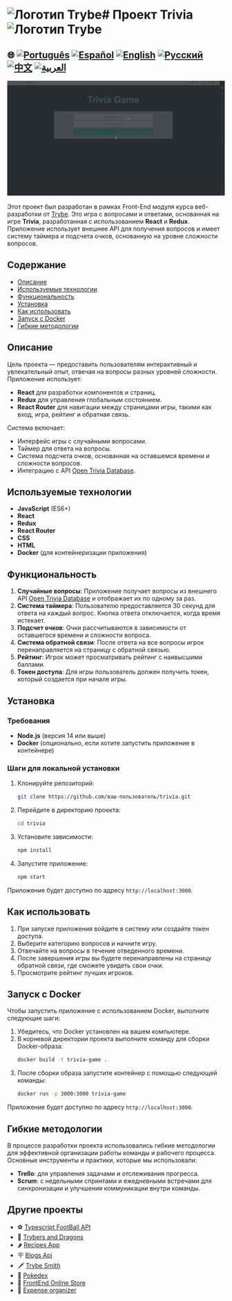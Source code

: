 # <img src="https://agenciars.com.br/wp-content/uploads/2022/06/Trybe.png" alt="Логотип Trybe" width="52" height="30" /># Проект Trivia <img src="https://agenciars.com.br/wp-content/uploads/2022/06/Trybe.png" alt="Логотип Trybe" width="52" height="30" />

## 🌐 [![Português](https://img.shields.io/badge/Português-green)](https://github.com/SamuelRocha91/trivia_game/blob/main/README.md) [![Español](https://img.shields.io/badge/Español-yellow)](https://github.com/SamuelRocha91/trivia_game/blob/main/README_es.md) [![English](https://img.shields.io/badge/English-blue)](https://github.com/SamuelRocha91/trivia_game/blob/main/README_en.md) [![Русский](https://img.shields.io/badge/Русский-lightgrey)](https://github.com/SamuelRocha91/trivia_game/blob/main/README_ru.md) [![中文](https://img.shields.io/badge/中文-red)](https://github.com/SamuelRocha91/trivia_game/blob/main/README_ch.md) [![العربية](https://img.shields.io/badge/العربية-orange)](https://github.com/SamuelRocha91/trivia_game/blob/main/README_ar.md)

![Предварительный просмотр приложения](./public/trivia.gif)

Этот проект был разработан в рамках Front-End модуля курса веб-разработки от [Trybe](https://www.betrybe.com/). Это игра с вопросами и ответами, основанная на игре **Trivia**, разработанная с использованием **React** и **Redux**. Приложение использует внешнее API для получения вопросов и имеет систему таймера и подсчета очков, основанную на уровне сложности вопросов.

## Содержание

- [Описание](#описание)
- [Используемые технологии](#используемые-технологии)
- [Функциональность](#функциональность)
- [Установка](#установка)
- [Как использовать](#как-использовать)
- [Запуск с Docker](#запуск-с-docker)
- [Гибкие методологии](#гибкие-методологии)

## Описание

Цель проекта — предоставить пользователям интерактивный и увлекательный опыт, отвечая на вопросы разных уровней сложности. Приложение использует:

- **React** для разработки компонентов и страниц.
- **Redux** для управления глобальным состоянием.
- **React Router** для навигации между страницами игры, такими как вход, игра, рейтинг и обратная связь.

Система включает:

- Интерфейс игры с случайными вопросами.
- Таймер для ответа на вопросы.
- Система подсчета очков, основанная на оставшемся времени и сложности вопросов.
- Интеграцию с API [Open Trivia Database](https://opentdb.com/).

## Используемые технологии

- **JavaScript** (ES6+)
- **React**
- **Redux**
- **React Router**
- **CSS**
- **HTML**
- **Docker** (для контейнеризации приложения)

## Функциональность

1. **Случайные вопросы**: Приложение получает вопросы из внешнего API [Open Trivia Database](https://opentdb.com/) и отображает их по одному за раз.
2. **Система таймера**: Пользователю предоставляется 30 секунд для ответа на каждый вопрос. Кнопка ответа отключается, когда время истекает.
3. **Подсчет очков**: Очки рассчитываются в зависимости от оставшегося времени и сложности вопроса.
4. **Система обратной связи**: После ответа на все вопросы игрок перенаправляется на страницу с обратной связью.
5. **Рейтинг**: Игрок может просматривать рейтинг с наивысшими баллами.
6. **Токен доступа**: Для игры пользователь должен получить токен, который создается при начале игры.

## Установка

### Требования

- **Node.js** (версия 14 или выше)
- **Docker** (опционально, если хотите запустить приложение в контейнере)

### Шаги для локальной установки

1. Клонируйте репозиторий:
   ```bash
   git clone https://github.com/ваш-пользователь/trivia.git
   ```
2. Перейдите в директорию проекта:
   ```bash
   cd trivia
   ```
3. Установите зависимости:
   ```bash
   npm install
   ```

4. Запустите приложение:
   ```bash
   npm start
   ```

Приложение будет доступно по адресу `http://localhost:3000`.

## Как использовать

1. При запуске приложения войдите в систему или создайте токен доступа.
2. Выберите категорию вопросов и начните игру.
3. Отвечайте на вопросы в течение отведенного времени.
4. После завершения игры вы будете перенаправлены на страницу обратной связи, где сможете увидеть свои очки.
5. Просмотрите рейтинг лучших игроков.

## Запуск с Docker

Чтобы запустить приложение с использованием Docker, выполните следующие шаги:

1. Убедитесь, что Docker установлен на вашем компьютере.
2. В корневой директории проекта выполните команду для сборки Docker-образа:
   ```bash
   docker build -t trivia-game .
   ```
3. После сборки образа запустите контейнер с помощью следующей команды:
   ```bash
   docker run -p 3000:3000 trivia-game
   ```

Приложение будет доступно по адресу `http://localhost:3000`.

## Гибкие методологии

В процессе разработки проекта использовались гибкие методологии для эффективной организации работы команды и рабочего процесса. Основные инструменты и практики, которые мы использовали:

- **Trello**: для управления задачами и отслеживания прогресса.
- **Scrum**: с недельными спринтами и ежедневными встречами для синхронизации и улучшения коммуникации внутри команды.

## Другие проекты

- ⚽ [Typescript FootBall API](https://github.com/SamuelRocha91/trybeFutebolClube/blob/main/README_ru.md)
- 🐉 [Trybers and Dragons](https://github.com/SamuelRocha91/trybeAndDragons/blob/main/README_ru.md)
- 🌶️ [Recipes App](https://github.com/SamuelRocha91/ProjectRecipesApp/blob/main/README_ru.md)
- 🪧 [Blogs Api](https://github.com/SamuelRocha91/BlogsApi/blob/main/README_ru.md)
- 🗡️ [Trybe Smith](https://github.com/SamuelRocha91/TrybeSmith/blob/main/README_ru.md)
- 🐣 [Pokedex](https://github.com/SamuelRocha91/pokedex/blob/main/README_ru.md)
- 🏪 [FrontEnd Online Store](https://github.com/SamuelRocha91/project-frontend-online-store/blob/main/README_ru.md)
- 👛 [Expense organizer](https://github.com/SamuelRocha91/project-trybewallet/blob/main/README_ru.md)
